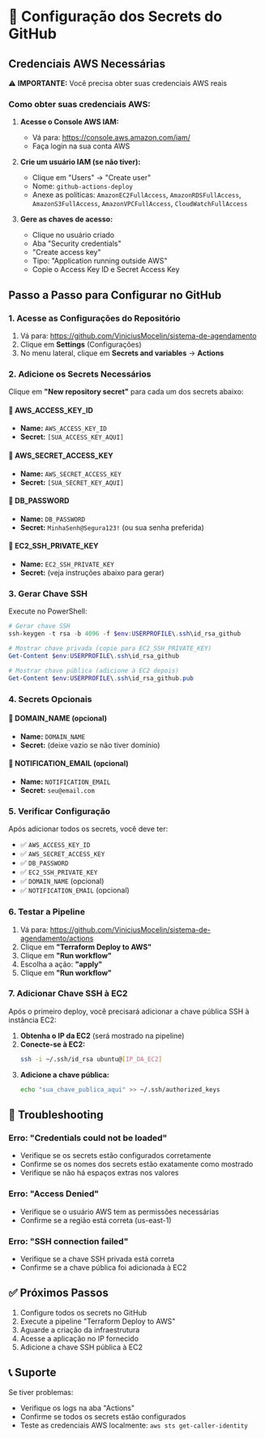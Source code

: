 # 🔐 Configuração dos Secrets do GitHub

## Credenciais AWS Necessárias

⚠️ **IMPORTANTE:** Você precisa obter suas credenciais AWS reais

### Como obter suas credenciais AWS:

1. **Acesse o Console AWS IAM:**
   - Vá para: https://console.aws.amazon.com/iam/
   - Faça login na sua conta AWS

2. **Crie um usuário IAM (se não tiver):**
   - Clique em "Users" → "Create user"
   - Nome: `github-actions-deploy`
   - Anexe as políticas: `AmazonEC2FullAccess`, `AmazonRDSFullAccess`, `AmazonS3FullAccess`, `AmazonVPCFullAccess`, `CloudWatchFullAccess`

3. **Gere as chaves de acesso:**
   - Clique no usuário criado
   - Aba "Security credentials"
   - "Create access key"
   - Tipo: "Application running outside AWS"
   - Copie o Access Key ID e Secret Access Key

## Passo a Passo para Configurar no GitHub

### 1. Acesse as Configurações do Repositório
1. Vá para: https://github.com/ViniciusMocelin/sistema-de-agendamento
2. Clique em **Settings** (Configurações)
3. No menu lateral, clique em **Secrets and variables** → **Actions**

### 2. Adicione os Secrets Necessários

Clique em **"New repository secret"** para cada um dos secrets abaixo:

#### 🔑 **AWS_ACCESS_KEY_ID**
- **Name:** `AWS_ACCESS_KEY_ID`
- **Secret:** `[SUA_ACCESS_KEY_AQUI]`

#### 🔑 **AWS_SECRET_ACCESS_KEY**
- **Name:** `AWS_SECRET_ACCESS_KEY`
- **Secret:** `[SUA_SECRET_KEY_AQUI]`

#### 🔑 **DB_PASSWORD**
- **Name:** `DB_PASSWORD`
- **Secret:** `MinhaSenh@Segura123!` (ou sua senha preferida)

#### 🔑 **EC2_SSH_PRIVATE_KEY**
- **Name:** `EC2_SSH_PRIVATE_KEY`
- **Secret:** (veja instruções abaixo para gerar)

### 3. Gerar Chave SSH

Execute no PowerShell:
```powershell
# Gerar chave SSH
ssh-keygen -t rsa -b 4096 -f $env:USERPROFILE\.ssh\id_rsa_github

# Mostrar chave privada (copie para EC2_SSH_PRIVATE_KEY)
Get-Content $env:USERPROFILE\.ssh\id_rsa_github

# Mostrar chave pública (adicione à EC2 depois)
Get-Content $env:USERPROFILE\.ssh\id_rsa_github.pub
```

### 4. Secrets Opcionais

#### 🔑 **DOMAIN_NAME** (opcional)
- **Name:** `DOMAIN_NAME`
- **Secret:** (deixe vazio se não tiver domínio)

#### 🔑 **NOTIFICATION_EMAIL** (opcional)
- **Name:** `NOTIFICATION_EMAIL`
- **Secret:** `seu@email.com`

### 5. Verificar Configuração

Após adicionar todos os secrets, você deve ter:

- ✅ `AWS_ACCESS_KEY_ID`
- ✅ `AWS_SECRET_ACCESS_KEY`
- ✅ `DB_PASSWORD`
- ✅ `EC2_SSH_PRIVATE_KEY`
- ✅ `DOMAIN_NAME` (opcional)
- ✅ `NOTIFICATION_EMAIL` (opcional)

### 6. Testar a Pipeline

1. Vá para: https://github.com/ViniciusMocelin/sistema-de-agendamento/actions
2. Clique em **"Terraform Deploy to AWS"**
3. Clique em **"Run workflow"**
4. Escolha a ação: **"apply"**
5. Clique em **"Run workflow"**

### 7. Adicionar Chave SSH à EC2

Após o primeiro deploy, você precisará adicionar a chave pública SSH à instância EC2:

1. **Obtenha o IP da EC2** (será mostrado na pipeline)
2. **Conecte-se à EC2:**
   ```bash
   ssh -i ~/.ssh/id_rsa ubuntu@[IP_DA_EC2]
   ```
3. **Adicione a chave pública:**
   ```bash
   echo "sua_chave_publica_aqui" >> ~/.ssh/authorized_keys
   ```

## 🚨 Troubleshooting

### Erro: "Credentials could not be loaded"
- Verifique se os secrets estão configurados corretamente
- Confirme se os nomes dos secrets estão exatamente como mostrado
- Verifique se não há espaços extras nos valores

### Erro: "Access Denied"
- Verifique se o usuário AWS tem as permissões necessárias
- Confirme se a região está correta (us-east-1)

### Erro: "SSH connection failed"
- Verifique se a chave SSH privada está correta
- Confirme se a chave pública foi adicionada à EC2

## ✅ Próximos Passos

1. Configure todos os secrets no GitHub
2. Execute a pipeline "Terraform Deploy to AWS"
3. Aguarde a criação da infraestrutura
4. Acesse a aplicação no IP fornecido
5. Adicione a chave SSH pública à EC2

## 📞 Suporte

Se tiver problemas:
- Verifique os logs na aba "Actions"
- Confirme se todos os secrets estão configurados
- Teste as credenciais AWS localmente: `aws sts get-caller-identity`
